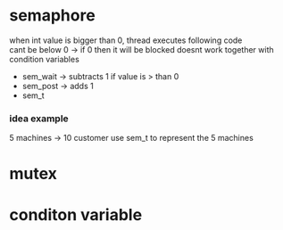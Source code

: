 # semaphore
when int value is bigger than 0, thread executes following code  
cant be below 0 -> if 0 then it will be blocked
doesnt work together with condition variables  
- sem_wait -> subtracts 1 if value is > than 0
- sem_post -> adds 1
- sem_t

### idea example
5 machines -> 10 customer
use sem_t to represent the 5 machines


# mutex

# conditon variable
